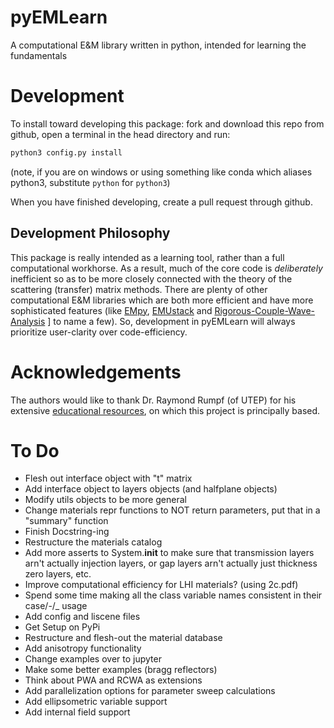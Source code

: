 # pyEMLearn
A computational E&amp;M library written in python, intended for learning the fundamentals


# Development
To install toward developing this package: fork and download this repo from github, open a terminal in the head directory and run:
```bash
python3 config.py install
```
(note, if you are on windows or using something like conda which aliases python3, substitute `python` for `python3`)

When you have finished developing, create a pull request through github.

## Development Philosophy
This package is really intended as a learning tool, rather than a full computational workhorse. As a result, much of the core code is *deliberately* inefficient so as to be more closely connected with the theory of the scattering (transfer) matrix methods. There are plenty of other computational E&amp;M libraries which are both more efficient and have more sophisticated features (like [EMpy](https://github.com/lbolla/EMpy), [EMUstack]( https://github.com/bjornsturmberg/EMUstack) and [Rigorous-Couple-Wave-Analysis](https://github.com/zhaonat/Rigorous-Coupled-Wave-Analysis)
] to name a few). So, development in pyEMLearn will always prioritize user-clarity over code-efficiency.

# Acknowledgements
The authors would like to thank Dr. Raymond Rumpf (of UTEP) for his extensive [educational resources](https://empossible.net/academics/emp5337/), on which this project is principally based.

# To Do
* Flesh out interface object with "t" matrix
* Add interface object to layers objects (and halfplane objects)
* Modify utils objects to be more general
* Change materials repr functions to NOT return parameters, put that in a "summary" function
* Finish Docstring-ing
* Restructure the materials catalog
* Add more asserts to System.__init__ to make sure that transmission layers arn't actually injection layers, or gap layers arn't actually just thickness zero layers, etc.
* Improve computational efficiency for LHI materials? (using 2c.pdf)
* Spend some time making all the class variable names consistent in their case/-/_ usage
* Add config and liscene files
* Get Setup on PyPi
* Restructure and flesh-out the material database
* Add anisotropy functionality
* Change examples over to jupyter
* Make some better examples (bragg reflectors)
* Think about PWA and RCWA as extensions
* Add parallelization options for parameter sweep calculations
* Add ellipsometric variable support
* Add internal field support